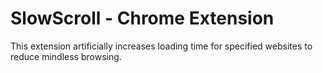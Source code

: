 # SlowScroll - Chrome Extension

This extension artificially increases loading time for specified websites to reduce mindless browsing.
